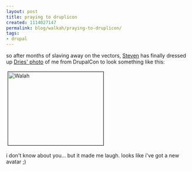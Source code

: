 ```yaml
---
layout: post
title: praying to druplicon
created: 1114027147
permalink: blog/walkah/praying-to-druplicon/
tags:
- drupal
---
```

<p>
so after months of slaving away on the vectors, <a href="http://www.acko.net/" title="Steven Wittens a.k.a. UnConeD">Steven</a> has finally dressed up <a href="http://www.buytaert.net/albums/drupal-conference-2005/1/" title="James Walker praying to druplicon">Dries' photo</a> of me from DrupalCon to look something like this:
</p><p>
<a href="http://walkah.net/files/walah.png" onclick="window.open('http://walkah.net/files/walah.png','popup','width=650,height=500,scrollbars=no,resizable=yes,toolbar=no,directories=no,location=no,menubar=no,status=yes,left=0,top=0');return false"><img src="http://walkah.net/files/walah-tm.jpg" height="200" width="260" border="1" hspace="4" vspace="4" alt="Walah" /></a>
</p><p>
i don't know about you... but it made me laugh. looks like i've got a new avatar ;)
</p>
